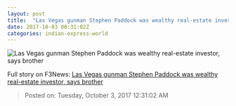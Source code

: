 ```yaml
---
layout: post
title:  "Las Vegas gunman Stephen Paddock was wealthy real-estate investor, says brother"
date: 2017-10-03 00:31:02Z
categories: indian-express-world
---
```


![Las Vegas gunman Stephen Paddock was wealthy real-estate investor, says brother](http://images.indianexpress.com/2017/10/stephen-paddock.jpg?w=759)




Full story on F3News: [Las Vegas gunman Stephen Paddock was wealthy real-estate investor, says brother](http://www.f3nws.com/n/B42RBC)

> Posted on: Tuesday, October 3, 2017 12:31:02 AM
